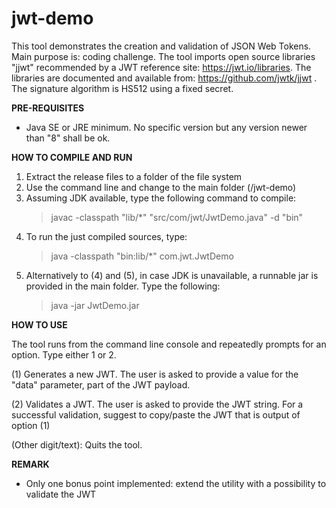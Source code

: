 # jwt-demo
This tool demonstrates the creation and validation of JSON Web Tokens. Main purpose is: coding challenge. 
The tool imports open source libraries "jjwt" recommended by a JWT reference site: https://jwt.io/libraries. The libraries are documented and available from: https://github.com/jwtk/jjwt .
The signature algorithm is HS512 using a fixed secret.

**PRE-REQUISITES**
* Java SE or JRE minimum. No specific version but any version newer than "8" shall be ok.   

**HOW TO COMPILE AND RUN**
1. Extract the release files to a folder of the file system
2. Use the command line and change to the main folder (/jwt-demo)
3. Assuming JDK available, type the following command to compile:
   > javac -classpath "lib/*" "src/com/jwt/JwtDemo.java" -d "bin"
4. To run the just compiled sources, type:
   > java -classpath "bin:lib/*" com.jwt.JwtDemo
5. Alternatively to (4) and (5), in case JDK is unavailable, a runnable jar is provided in the main folder. Type the following:
   > java -jar JwtDemo.jar  

**HOW TO USE**

The tool runs from the command line console and repeatedly prompts for an option. Type either 1 or 2. 

(1) Generates a new JWT. The user is asked to provide a value for the "data" parameter, part of the JWT payload.

(2) Validates a JWT. The user is asked to provide the JWT string. For a successful validation, suggest to copy/paste the JWT that is output of option (1)

(Other digit/text): Quits the tool. 


**REMARK**
* Only one bonus point implemented: extend the utility with a possibility to validate the JWT

